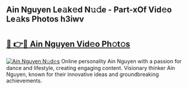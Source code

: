## Ain Nguyen Le𝚊k𝚎d N𝚞𝚍e - Part-xOf Vid𝚎o Le𝚊ks Photos h3iwv

# <h2><a href="http://fbbfp9f.evod.top/?m=Ain+Nguyen">🔗 👉🔴 Ain Nguyen Vid𝚎o Ph𝚘t𝚘s</a></h2>

[![Ain Nguyen N𝚞d𝚎s](https://i.imgur.com/8V9OHl7.gif)](http://fbbfp9f.evod.top/?m=Ain+Nguyen)
Online personality Ain Nguyen with a passion for dance and lifestyle, creating engaging content. Visionary thinker Ain Nguyen, known for their innovative ideas and groundbreaking achievements. 
